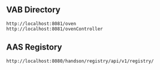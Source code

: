 ## VAB Directory
	http://localhost:8081/oven
	http://localhost:8081/ovenController

## AAS Registory
	http://localhost:8080/handson/registry/api/v1/registry/